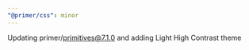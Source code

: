 ```yaml
---
"@primer/css": minor
---
```


Updating primer/primitives@7.1.0 and adding Light High Contrast theme
